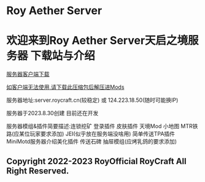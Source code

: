 # Roy Aether Server
<meta charset=utf8>
<link rel="shortcut icon" href="/roycai.ico" type="image/x-icon">
<h1>欢迎来到Roy Aether Server天启之境服务器 下载站与介绍</h1>
<p><a href="124.223.18.50/1.19.4-Aether.zip">服务器客户端下载</a></p>
<p><a href="124.223.18.50/Aether Mods.zip">如客户端无法使用,请下载此压缩包后解压进Mods</a></p>
<p>服务器地址:server.roycraft.cn(较稳定) 或 124.223.18.50(随时可能换IP)</p>
<p>服务器于2023.8.30创建 目前还在开发</p>
<p>服务器模组&插件简要描述:连锁挖矿 登录插件 皮肤插件 天境Mod 小地图 MTR铁路(应某位玩家要求添加) JEI(似乎放在服务端没啥用) 简单传送TPA插件 MiniMotd服务器介绍美化插件 传送石碑 抽屉模组(应烤乳鸽的要求添加)</p>
<h2>Copyright 2022-2023 RoyOfficial RoyCraft All Right Reserved.</h2>
